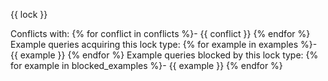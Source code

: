 {{ lock }}

Conflicts with:
{% for conflict in conflicts %}- {{ conflict }}
{% endfor %}
Example queries acquiring this lock type:
{% for example in examples %}- {{ example }}
{% endfor %}
Example queries blocked by this lock type:
{% for example in blocked_examples %}- {{ example }}
{% endfor %}
